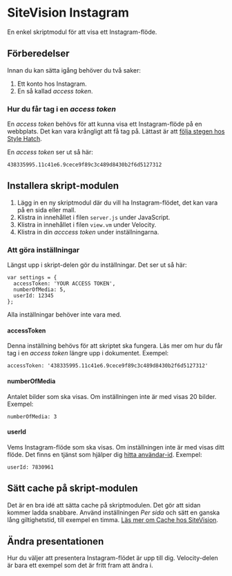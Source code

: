 # SiteVision Instagram

En enkel skriptmodul för att visa ett Instagram-flöde.

## Förberedelser

Innan du kan sätta igång behöver du två saker:

1. Ett konto hos Instagram.
2. En så kallad *access token*.

### Hur du får tag i en *access token*

En *access token* behövs för att kunna visa ett Instagram-flöde på en webbplats. Det kan vara krångligt att få tag på. Lättast är att [följa stegen hos Style Hatch](http://stylehatch.co/instagram/).

En *access token* ser ut så här:

    438335995.11c41e6.9cece9f89c3c489d8430b2f6d5127312

## Installera skript-modulen

1. Lägg in en ny skriptmodul där du vill ha Instagram-flödet, det kan vara på en sida eller mall.
2. Klistra in innehållet i filen `server.js` under JavaScript.
3. Klistra in innehållet i filen `view.vm` under Velocity.
4. Klistra in din *acccess token* under inställningarna.

### Att göra inställningar

Längst upp i skript-delen gör du inställningar. Det ser ut så här:

    var settings = {
      accessToken: 'YOUR ACCESS TOKEN',
      numberOfMedia: 5,
      userId: 12345
    };

Alla inställningar behöver inte vara med.

#### accessToken

Denna inställning behövs för att skriptet ska fungera. Läs mer om hur du får tag i en *access token* längre upp i dokumentet. Exempel:

    accessToken: '438335995.11c41e6.9cece9f89c3c489d8430b2f6d5127312'

#### numberOfMedia

Antalet bilder som ska visas. Om inställningen inte är med visas 20 bilder. Exempel:

    numberOfMedia: 3

#### userId

Vems Instagram-flöde som ska visas. Om inställningen inte är med visas ditt flöde. Det finns en tjänst som hjälper dig [hitta användar-id](http://jelled.com/instagram/lookup-user-id). Exempel:

    userId: 7830961

## Sätt cache på skript-modulen

Det är en bra idé att sätta cache på skriptmodulen. Det gör att sidan kommer ladda snabbare. Använd inställningen *Per sida* och sätt en ganska lång giltighetstid, till exempel en timma. [Läs mer om Cache hos SiteVision](http://help3.sitevision.se/SiteVision_3_0/portletCache.html).

## Ändra presentationen

Hur du väljer att presentera Instagram-flödet är upp till dig. Velocity-delen är bara ett exempel som det är fritt fram att ändra i.